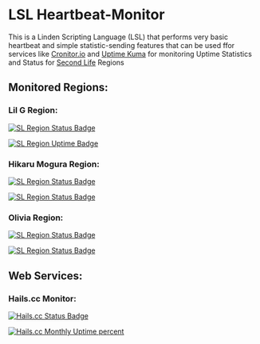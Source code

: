 # LSL Heartbeat-Monitor
This is a Linden Scripting Language (LSL) that performs very basic heartbeat and simple statistic-sending features that can be used ffor services like <a href="https://cronitor.io">Cronitor.io</a> and <a href="https://github.com/louislam/uptime-kuma">Uptime Kuma</a> for monitoring Uptime Statistics and Status for <a href="https://secondlife.com">Second Life</a> Regions

  
## Monitored Regions:
  
### Lil G Region:
<p align="left"><a href=https://u.hails.cc/Stats><img src="http://status.hails.cc:3001/api/badge/2/status" alt="SL Region Status Badge" /> </a></p>
<p align="left"><a href=https://u.hails.cc/Stats><img src="http://status.hails.cc:3001/api/badge/2/uptime/730?labelPrefix=Month+" alt="SL Region Uptime Badge" /> </a></p>
  
### Hikaru Mogura Region: 
<p align="left"><a href=https://u.hails.cc/Stats><img src="http://status.hails.cc:3001/api/badge/6/status" alt="SL Region Status Badge" /> </a></p>
<p align="left"><a href=https://u.hails.cc/Stats><img src="http://status.hails.cc:3001/api/badge/6/uptime/730?labelPrefix=Month+" alt="SL Region Status Badge" /> </a></p>
  
### Olivia Region:
<p align="left"><a href=https://u.hails.cc/Stats><img src="http://status.hails.cc:3001/api/badge/7/status" alt="SL Region Status Badge" /> </a></p>
<p align="left"><a href=https://u.hails.cc/Stats><img src="http://status.hails.cc:3001/api/badge/7/uptime/730?labelPrefix=Month+" alt="SL Region Status Badge" /> </a></p>
  
  
## Web Services:
  
### Hails.cc Monitor:
<p align="left"><a href=https://u.hails.cc/Stats><img src="http://status.hails.cc:3001/api/badge/1/status" alt="Hails.cc Status Badge" /></a></p>
<p align="left"><a href=https://u.hails.cc/Stats><img src="http://status.hails.cc:3001/api/badge/1/uptime/730?labelPrefix=Month+" alt="Hails.cc Monthly Uptime percent" /></a></p>
